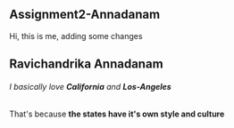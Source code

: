 ## Assignment2-Annadanam
Hi, this is me, adding some changes
## Ravichandrika Annadanam
###### I basically love **California** and **Los-Angeles**
That's because **the states have it's own style and culture** 
